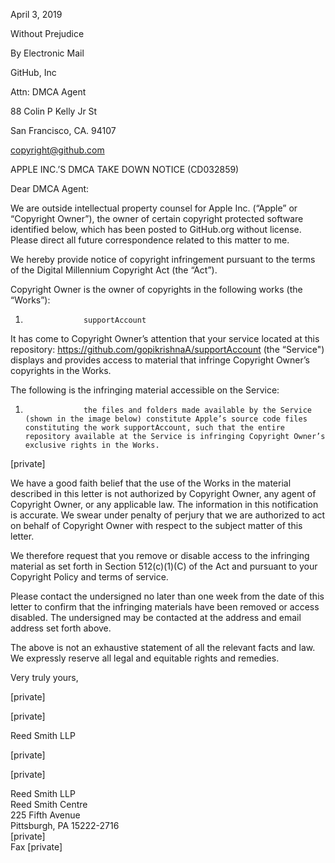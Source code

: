 April 3, 2019

Without Prejudice

By Electronic Mail

GitHub, Inc

Attn: DMCA Agent

88 Colin P Kelly Jr St

San Francisco, CA. 94107

copyright@github.com

APPLE INC.’S DMCA TAKE DOWN NOTICE (CD032859)

Dear DMCA Agent:

We are outside intellectual property counsel for Apple Inc. (“Apple” or “Copyright Owner”), the owner of certain copyright protected software identified below, which has been posted to GitHub.org without license. Please direct all future correspondence related to this matter to me.

We hereby provide notice of copyright infringement pursuant to the terms of the Digital Millennium Copyright Act (the “Act”). 

Copyright Owner is the owner of copyrights in the following works (the “Works”):

1.                  supportAccount

It has come to Copyright Owner’s attention that your service located at this repository:   https://github.com/gopikrishnaA/supportAccount (the “Service") displays and provides access to material that infringe Copyright Owner’s copyrights in the Works.

The following is the infringing material accessible on the Service:

1.                  the files and folders made available by the Service (shown in the image below) constitute Apple’s source code files constituting the work supportAccount, such that the entire repository available at the Service is infringing Copyright Owner’s exclusive rights in the Works.

[private]

We have a good faith belief that the use of the Works in the material described in this letter is not authorized by Copyright Owner, any agent of Copyright Owner, or any applicable law.  The information in this notification is accurate. We swear under penalty of perjury that we are authorized to act on behalf of Copyright Owner with respect to the subject matter of this letter. 

We therefore request that you remove or disable access to the infringing material as set forth in Section 512(c)(1)(C) of the Act and pursuant to your Copyright Policy and terms of service.

Please contact the undersigned no later than one week from the date of this letter to confirm that the infringing materials have been removed or access disabled. The undersigned may be contacted at the address and email address set forth above.

The above is not an exhaustive statement of all the relevant facts and law. We expressly reserve all legal and equitable rights and remedies.

 

Very truly yours,

[private]

[private]

Reed Smith LLP

[private]

 

 

 

 

[private]

Reed Smith LLP   
Reed Smith Centre    
225 Fifth Avenue   
Pittsburgh, PA 15222-2716   
[private]  
Fax [private]
